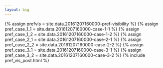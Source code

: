 ```yaml
---
layout: big
---
```

{% assign prefvis = site.data.20161207160000-pref-visibility %}
{% assign pref_case_1_1 = site.data.20161207160000-case-1-1 %}
{% assign pref_case_1_2 = site.data.20161207160000-case-1-2 %}
{% assign pref_case_2_1 = site.data.20161207160000-case-2-1 %}
{% assign pref_case_2_2 = site.data.20161207160000-case-2-2 %}
{% assign pref_case_3_1 = site.data.20161207160000-case-3-1 %}
{% assign pref_case_3_2 = site.data.20161207160000-case-3-2 %}
{% include pref_vis_post.html %}
